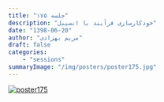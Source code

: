 ```yaml
---
title: "جلسه ۱۷۵"
description: "خودکارسازی فرآیند با انسیبل"
date: "1398-06-20"
author: "مریم بهزادی"
draft: false
categories:
    - "sessions"
summaryImage: "/img/posters/poster175.jpg"
---
```

[![poster175](../../img/posters/poster175.jpg)](../../img/poster175.jpg)